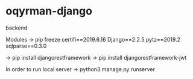 # oqyrman-django
backend

Modules
-> pip freeze
certifi==2019.6.16
Django==2.2.5
pytz==2019.2
sqlparse==0.3.0

-> pip install djangorestframework
-> pip install djangorestframework-jwt

In order to run local server
-> python3 manage.py runserver
